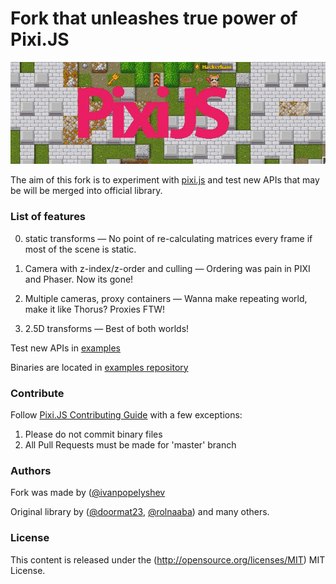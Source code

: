 Fork that unleashes true power of Pixi.JS
=============

![pixi.js logo](Pixi_gob.jpg)

The aim of this fork is to experiment with [pixi.js](https://github.com/pixijs/pixi.js) and test new APIs that may be will be merged into official library.

### List of features ###

0. static transforms &mdash; No point of re-calculating matrices every frame if most of the scene is static.

1. Camera with z-index/z-order and culling &mdash; Ordering was pain in PIXI and Phaser. Now its gone!

2. Multiple cameras, proxy containers &mdash; Wanna make repeating world, make it like Thorus? Proxies FTW!

3. 2.5D transforms &mdash; Best of both worlds!

Test new APIs in [examples](https://gameofbombs.github.io/pixi-examples/index.html)

Binaries are located in [examples repository](https://github.com/gameofbombs/pixi-examples/)

### Contribute ###

Follow [Pixi.JS Contributing Guide](https://github.com/pixijs/pixi.js/blob/master/CONTRIBUTING.md) with a few exceptions:

1. Please do not commit binary files
2. All Pull Requests must be made for 'master' branch

### Authors ###

Fork was made by ([@ivanpopelyshev](https://twitter.com/ivanpopelyshev)

Original library by ([@doormat23](https://twitter.com/doormat23), [@rolnaaba](https://twitter.com/rolnaaba)) and many others.

### License ###

This content is released under the (http://opensource.org/licenses/MIT) MIT License.
